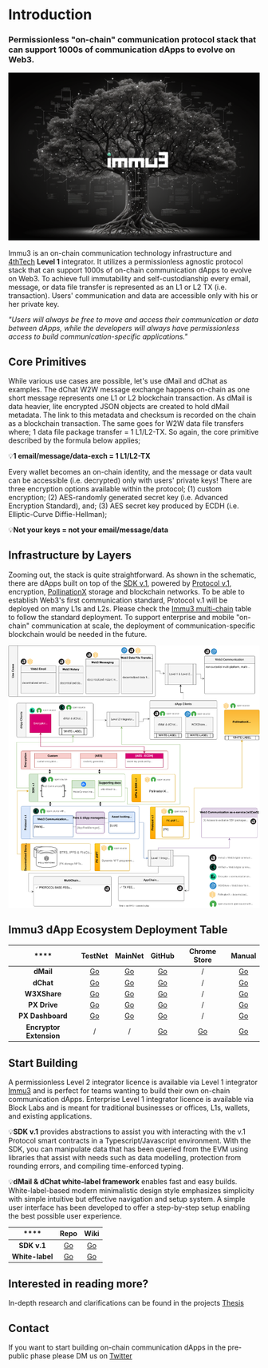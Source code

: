 # Introduction

### Permissionless "on-chain" communication protocol stack that can support 1000s of communication dApps to evolve on Web3. ### 

![immu3 creative](https://github.com/immu3-io/static-assets/blob/323c63bb25f4e923589422c156895c0fe3f30153/image/immu3_creative.png)

Immu3 is an on-chain communication technology infrastructure and [4thTech](https://github.com/4thtech) **Level 1** integrator. It utilizes a permissionless agnostic protocol stack that can support 1000s of on-chain communication dApps to evolve on Web3. To achieve full immutability and self-custodianship every email, message, or data file transfer is represented as an L1 or L2 TX (i.e. transaction). Users' communication and data are accessible only with his or her private key.

_"Users will always be free to move and access their communication or data between dApps, while the developers will always have permissionless access to build communication-specific applications."_

## Core Primitives

While various use cases are possible, let's use dMail and dChat as examples. The dChat W2W message exchange happens on-chain as one short message represents one L1 or L2 blockchain transaction. As dMail is data heavier, lite encrypted JSON objects are created to hold dMail metadata. The link to this metadata and checksum is recorded on the chain as a blockchain transaction. The same goes for W2W data file transfers where; 1 data file package transfer = 1 L1/L2-TX. So again, the core primitive described by the formula below applies; 

💡**1 email/message/data-exch = 1 L1/L2-TX**

Every wallet becomes an on-chain identity, and the message or data vault can be accessible (i.e. decrypted) only with users' private keys! There are three encryption options available within the protocol; (1) custom encryption; (2) AES-randomly generated secret key (i.e. Advanced Encryption Standard), and; (3) AES secret key produced by ECDH (i.e. Elliptic-Curve Diffie-Hellman); 

💡**Not your keys = not your email/message/data**

## Infrastructure by Layers

Zooming out, the stack is quite straightforward. As shown in the schematic, there are dApps built on top of the [SDK v.1](https://github.com/4thtech/4thtech-sdk-js), powered by [Protocol v.1](https://github.com/4thtech/smart-contracts), encryption, [PollinationX](https://github.com/pollinationx/) storage and blockchain networks. To be able to establish Web3's first communication standard, Protocol v.1 will be deployed on many L1s and L2s. Please check the [Immu3 multi-chain](https://wiki.immu3.io/infrastructure/protocol-v.1/multi-chain) table to follow the standard deployment. To support enterprise and mobile "on-chain" communication at scale, the deployment of communication-specific blockchain would be needed in the future.

![immu3 by layers](https://github.com/immu3-io/static-assets/blob/b90554bcca1a4d7696079beb1a0cab5265129afa/image/infrastructural-layer-schematic-immu3.svg)

## Immu3 dApp Ecosystem Deployment Table

| ****                    | **TestNet** | **MainNet** | **GitHub** | **Chrome Store** | **Manual** |
|:-------------------------:|:-------------:|:-------------:|:------------:|:------------------:|:------------------:|
| **dMail**               | [Go](https://testnet.immu3.io)       | [Go](https://app.immu3.io)            | [Go](https://github.com/immu3-io/app.immu3.io)           | /                 | [Go](https://wiki.immu3.io/dapps-and-clients/intro-to-dmail)                 |
| **dChat**               | [Go](https://testnet.immu3.io)            | [Go](https://app.immu3.io)            | [Go](https://github.com/immu3-io/app.immu3.io)           | /                 | [Go](https://wiki.immu3.io/dapps-and-clients/intro-to-dchat)                 |
| **W3XShare**            | [Go](https://testnet.w3xshare.com)            | [Go](https://w3xshare.com)            | [Go](https://github.com/immu3-io/w3xshare.com)           | /                 | [Go](https://wiki.immu3.io/dapps-and-clients/intro-to-w3xshare)                 |
| **PX Drive**            | [Go](https://testnet.drive.pollinationx.io)            | [Go](https://drive.pollinationx.io)            | [Go](https://github.com/PollinationX/pxDrive)           | /                 | [Go](https://wiki.immu3.io/dapps-and-clients/intro-to-px-drive)                 | 
| **PX Dashboard**        | [Go](https://testnet.pollinationx.io)            | [Go](https://app.pollinationx.io)            | [Go](https://github.com/PollinationX/dapp)           | /                 | [Go](https://wiki.pollinationx.io/overview/px-dashboard)                 |
| **Encryptor Extension** | /           | /            | [Go](https://github.com/4thtech/encryptor-extension)           | [Go](https://chrome.google.com/webstore/detail/encryptor/feolajpinjjfikmmeknkdjbllbppojij?hl=en)                 | [Go](https://wiki.immu3.io/dapps-and-clients/encryptor-extension)                 |

## Start Building

A permissionless Level 2 integrator licence is available via Level 1 integrator [Immu3](https://wiki.immu3.io/) and is perfect for teams wanting to build their own on-chain communication dApps. Enterprise Level 1 integrator licence is available via Block Labs and is meant for traditional businesses or offices, L1s, wallets, and existing applications.

💡**SDK v.1** provides abstractions to assist you with interacting with the v.1 Protocol smart contracts in a Typescript/Javascript environment. With the SDK, you can manipulate data that has been queried from the EVM using libraries that assist with needs such as data modelling, protection from rounding errors, and compiling time-enforced typing.

💡**dMail & dChat white-label framework** enables fast and easy builds. White-label-based modern minimalistic design style emphasizes simplicity with simple intuitive but effective navigation and setup system. A simple user interface has been developed to offer a step-by-step setup enabling the best possible user experience.

 ****            | **Repo** | **Wiki** |
:---------------:|:--------:|:--------:|
 **SDK v.1**     |     [Go](https://github.com/4thtech/sdk-js)     |     [Go](https://wiki.4thtech.io/docs/sdk)     |     
 **White-label** |      [Go](https://github.com/4thtech/white-label-client)    |     [Go](https://wiki.4thtech.io/docs/white-label)     |

## Interested in reading more?

In-depth research and clarifications can be found in
the projects [Thesis](https://bit.ly/immu3-thesis)

## Contact

If you want to start building on-chain communication dApps in the pre-public phase please DM us on [Twitter](https://twitter.com/immu3_io)
